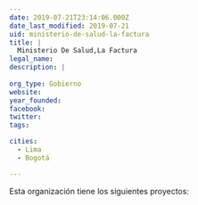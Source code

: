 ```yaml
---
date: 2019-07-21T23:14:06.000Z
date_last_modified: 2019-07-21
uid: ministerio-de-salud-la-factura
title: |
  Ministerio De Salud,La Factura
legal_name: 
description: |
  
org_type: Gobierno
website: 
year_founded: 
facebook: 
twitter: 
tags:

cities: 
  - Lima
  - Bogotá

---
```


Esta organización tiene los siguientes proyectos:



